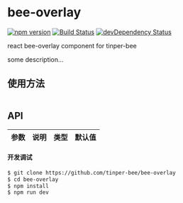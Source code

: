 # bee-overlay
[![npm version](https://img.shields.io/npm/v/bee-overlay.svg)](https://www.npmjs.com/package/bee-overlay)
[![Build Status](https://img.shields.io/travis/tinper-bee/generator-tinper-bee/master.svg)](https://travis-ci.org/tinper-bee/bee-overlay)
[![devDependency Status](https://img.shields.io/david/dev/tinper-bee/bee-overlay.svg)](https://david-dm.org/tinper-bee/bee-overlay#info=devDependencies)


react bee-overlay component for tinper-bee

some description...

## 使用方法

```js

```



## API

|参数|说明|类型|默认值|
|:--|:---:|:--:|---:|

#### 开发调试

```sh
$ git clone https://github.com/tinper-bee/bee-overlay
$ cd bee-overlay
$ npm install
$ npm run dev
```
